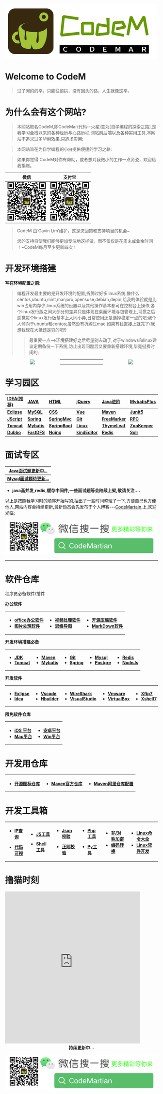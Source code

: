 <p align="center">
    <a href="https://mp.weixin.qq.com/s/163jExVR3EL1g_alHPu5tQ" target="_blank">

![](.\pic\logo2.png)

  </a>
</p>



# Welcome to CodeM

> 过了河的的卒，只能往前拱，没有回头的路，人生就像这卒。 

# 为什么会有这个网站?

> 本网站取名CodeM,即CodeMar(代码--火星)意为[自学编程的探索之路],是我学习全栈以来的各种经历与心路历程,网站前后端以及各种实用工具,本网站不追求过多华丽效果,只追求实用;

>本网站旨在为自学编程的小白提供便捷的学习之路:

> 如果你觉得 CodeM对你有帮助，或者想对我微小的工作一点资瓷，欢迎给我捐赠。

| <center>微信<center>               | <center>支付宝<center>             |
| ---------------------------------- | ---------------------------------- |
| ![1645284993351](.\pic\wechat.png) | ![1645285069014](.\pic\alipay.png) |

> CodeM 由‘Gavin Lim’维护，这是您回馈和支持项目的机会~
>
> 您的支持将使我们能够更加专注地这样做，而不仅仅是在周末或业余时间 ！~CodeM每月至少更新四次！

 

# 开发环境搭建

**写在环境配置之前:**

> 编程开发最主要的是开发环境的配置,折腾过好多linux系统,像什么centos,ubuntu,mint,manjoro,opensuse,debian,depin,给我的体验就是比win占用内存少,linux系统的设置以及其他操作基本都可在控制台上操作;各个linux发行版之间大部分的差异只是体现在桌面环境与包管理上,习惯之后感觉每个linux发行版基本上大同小异,日常使用还是选择稳定一点的吧;我个人倾向于ubuntu和centos;虽然没有折腾过mac,如果有钱直接上就完了(我想我现在大抵还是穷的吧!)
>
> > 最重要一点-->环境搭建好之后尽量别去动了,对于windows和linux建议定期备份一下系统,防止出现问题后又要重新搭建环境,毕竟挺费时间的;

<center>

[<div   style="float:left;width:180px;heigh:20px"/>![](/pic/div/windows.png)</div>](https://download.csdn.net/download/weixin_54061333/23161311)

[<div   style="float:right;width:180px;heigh:20px"/>![](/pic/div/linux.png)</div>](https://blog.csdn.net/weixin_54061333/article/details/122285996)

</center>

------

------



# 学习园区

| [IDEA(推荐)](/idea/Idea.md#idea)                        | [JAVA](/java/JavaBase1-8.md#java概述)          | [HTML](/html/html.md#html语言)                          | [jQuery](/html/jQuery.md#jquery)                | [Java进阶](/javaprom/Javaprom.md#java知识点精选)       | **[MybatisPlus](/mybatis/MybatisPlus.md#MybatisPlus)** |
| :------------------------------------------------------ | :--------------------------------------------- | :------------------------------------------------------ | :---------------------------------------------- | :----------------------------------------------------- | :----------------------------------------------------- |
| **[Eclipse](https://www.w3cschool.cn/eclipse/)**        | **[MySQL](/mysql/MySQLBase01.md#mysql数据库)** | **[CSS](https://www.runoob.com/css/css-tutorial.html)** | **[Vue](https://cn.vuejs.org/v2/guide/)**       | **[Maven](/maven/MavenBase1.md#Maven)**                | **[Junit5](/Junit/Junit.md#Junit5)**                   |
| **[JScript](https://www.w3school.com.cn/js/index.asp)** | **[Spring](/spring/Spring.md#spring)**         | **[SpringMvc](/spring/SpringMvc.md#springmvc)**         | **[Git](/git/GitBase01.md#Git)**                | **[FreeMarker](/freemarker/freemarker.md#freemarker)** | **[RPC](/RPC/Rpc.md#RPC)**                             |
| **[Tomcat](/tomcat/tomcat.md#tomcat的安装)**            | **[Mybatis](/mybatis/Mybatis.md#mybatis)**     | **[SpringBoot](/spring/SpringBoot.md#springboot)**      | **[Linux](/linux/LinuxsysStu.md#Linux学习)**    | **[ThymeLeaf](/thymeleaf/ThymeLeaf.md#thymeleaf)**     | **[ZooKeeper](/RPC/Zookeeper.md#ZooKeeper)**           |
| **[Dubbo](/RPC/Dubbo.md#Dubbo)**                        | **[FastDFS](/RPC/FastDFS.md#FastDFS)**         | **[Nginx](/RPC/nginx.md#Nginx)**                        | **[kindEditor](/RPC/kindEditor.md#kindeditor)** | **[Redis](/Redis/redis.md#Redis)**                     | **[Solr](/solr/solr.md#Apache-Solr)**                  |

# 面试专区

| **[Java面试题更新中...](/java/java面试题.md#Java面试题)** |
| --------------------------------------------------------- |
| **[Mysql面试题待更新...](preparing)**                     |



- **java高并发,redis,缓存中间件,一些面试题等会陆续上架,敬请关注....**

以上是按照我学习时的顺序开始写的,抽出了一些时间整理了一下,方便自己也方便他人,网站内容会持续更新,最新动态会先发布于个人博客---[CodeMartain ](https://blog.csdn.net/weixin_54061333?spm=1010.2135.3001.5421)上,欢迎光临;

![](.\pic\div\weichatcode.png)

------



# 软件仓库

程序员必备软件/插件

**办公软件**

<table>

<th style="text-align:left">

- [office办公软件](https://mp.weixin.qq.com/s/29Do6pjEeA2yJuvVZjVHjg)
- [图片处理软件](https://mp.weixin.qq.com/s/O4jlhnPow_c0Tm08n1C0jA)

</th>

<th style="text-align:left">

- [视频处理软件](https://mp.weixin.qq.com/s/DhsUGi0oEQ6ivYDDqiJOGA)
- [思维导图](https://www.edrawsoft.cn/mindmaster/lp-1.html?channel=baidu)

</th>

<th style="text-align:left">

- [开源压缩软件](https://www.7-zip.org/)
- [MarkDown软件](https://atom.io/)

</th>

</table>

**开发环境搭建必备**

<table>

<th style="text-align:left">

- [JDK](https://www.oracle.com/java/technologies/downloads/)   
- [Tomcat](https://tomcat.apache.org/)   

</th>

<th style="text-align:left">

- [Maven](https://maven.apache.org/download.cgi)   
- [Mybatis](https://mvnrepository.com/artifact/org.mybatis/mybatis/3.5.9)   

</th>

<th style="text-align:left">

- [Git](https://git-scm.com/)
- [Spring](https://github.com/spring-projects/spring-framework)   

</th>

<th style="text-align:left">

- [Mysql ](https://www.mysql.com/downloads/)   
- [Postgre](https://www.postgresql.org/download/)       

</th>

<th style="text-align:left">

- [Redis](https://redis.io/download)   
- [NodeJs](https://nodejs.org/en/) 

</th>

</table>

**开发软件**

<table>

<th style="text-align:left">

- [Exlipse](https://www.eclipse.org/eclipseide/)
- [Idea](https://www.jetbrains.com.cn/en-us/idea/)

</th>

<th style="text-align:left">

- [Vscode](https://code.visualstudio.com/)
- [Hbuilder](https://dcloud.io/hbuilderx.html)

</th>

<th style="text-align:left">

- [WireShark](https://www.wireshark.org/)
- [VisualStudio](https://visualstudio.microsoft.com/zh-hans/)

</th>

<th style="text-align:left">

- [Vmware](https://www.vmware.com/products/workstation-pro.html)   
- [VirtualBox](https://www.virtualbox.org/wiki/Downloads)

</th>

<th style="text-align:left">

- [Xftp7](https://download.csdn.net/download/weixin_54061333/66086619)
- [Xshell7](https://download.csdn.net/download/weixin_54061333/66086619) 

</th>

</table>

**限免软件仓库**

<table>

<th style="text-align:left">

- [iOS 平台](http://free.apprcn.com/category/ios/) 
- [Mac平台](http://free.apprcn.com/category/mac/)

</th>

<th style="text-align:left">

- [安卓平台](http://free.apprcn.com/category/android/) 
- [Win平台](http://free.apprcn.com/category/pc/) 

</th>

</table>

# 开发用仓库

<table>

<th style="text-align:left">

- [开源图标仓库](https://icons.bootcss.com)

</th>

<th style="text-align:left">

- [Maven官方仓库](https://mvnrepository.com/)

</th>

<th style="text-align:left">

- [Maven阿里仓库配置](https://developer.aliyun.com/mvn/guide?spm=a2c6h.13651104.0.0.435836a4qYtTM3)   

</th>

</table>

# 开发工具箱

<table>

<th style="text-align:left">

- [IP查询](http://mip.chinaz.com/?query=)

- [代码可视](https://algorithm-visualizer.org/)

</th>

<th style="text-align:left">

- [JS工具](https://tool.lu/js/)

- [Shell工具](https://tool.lu/shell/)

</th>

<th style="text-align:left">

- [Json校验](https://tool.lu/json/) 

- [正则校验](https://c.runoob.com/front-end/854/) 

</th>

<th style="text-align:left">

- [Php工具](https://tool.lu/php/) 

- [Py工具](https://tool.lu/pyc/) 

</th>

<th style="text-align:left">

- [非/对称加密](http://tool.chacuo.net/cryptrsaprikey) 
- [编码转换](https://tool.lu/encdec/) 

</th>

<th style="text-align:left">

- [Linux命令大全](https://www.linuxcool.com/)
- [Linux软件开发](https://linux.cn/tech/program/) 

</th>

</table>

# 撸猫时刻

<iframe  height=500  width=88%  src="https://static-8a91fa41-f47d-4bb8-9c0a-1a6324166e34.bspapp.com/"  frameborder=0></iframe>



<center><b>持续更新中...</b><center>

![](.\pic\div\weichatcode.png)
